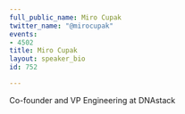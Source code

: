 ```yaml
---
full_public_name: Miro Cupak
twitter_name: "@mirocupak"
events:
- 4502
title: Miro Cupak
layout: speaker_bio
id: 752

---
```

Co-founder and VP Engineering at DNAstack